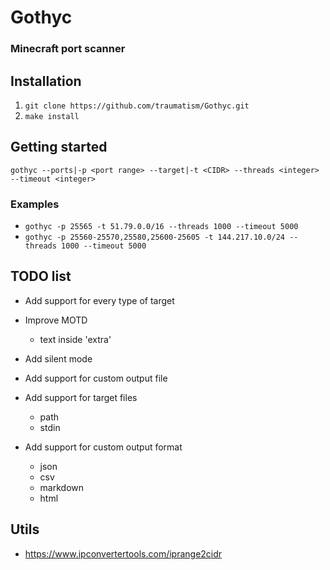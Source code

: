 # Gothyc

### Minecraft port scanner

## Installation

1. `git clone https://github.com/traumatism/Gothyc.git`
2. `make install`

## Getting started

```gothyc --ports|-p <port range> --target|-t <CIDR> --threads <integer> --timeout <integer>```

### Examples

* `gothyc -p 25565 -t 51.79.0.0/16 --threads 1000 --timeout 5000`
* `gothyc -p 25560-25570,25580,25600-25605 -t 144.217.10.0/24 --threads 1000 --timeout 5000`

## TODO list

* Add support for every type of target

* Improve MOTD
    * text inside 'extra'

* Add silent mode

* Add support for custom output file

* Add support for target files
    * path
    * stdin

* Add support for custom output format
    * json
    * csv
    * markdown
    * html


## Utils

* https://www.ipconvertertools.com/iprange2cidr
